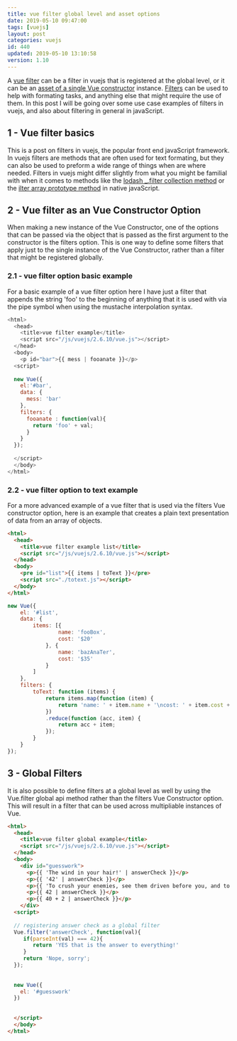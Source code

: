 ```yaml
---
title: vue filter global level and asset options
date: 2019-05-10 09:47:00
tags: [vuejs]
layout: post
categories: vuejs
id: 440
updated: 2019-05-10 13:10:58
version: 1.10
---
```


A [vue filter](https://vuejs.org/v2/api/#Vue-filter) can be a filter in vuejs that is registered at the global level, or it can be an [asset of a single Vue constructor](https://vuejs.org/v2/api/#filters) instance. [Filters](https://vuejs.org/v2/guide/filters.html) can be used to help with formating tasks, and anything else that might require the use of them. In this post I will be going over some use case examples of filters in vuejs, and also about filtering in general in javaScript.

<!-- more -->

## 1 - Vue filter basics

This is a post on filters in vuejs, the popular front end javaScript framework. In vuejs filters are methods that are often used for text formating, but they can also be used to preform a wide range of things when are where needed. Filters in vuejs might differ slightly from what you might be familial with when it comes to methods like the [lodash \_.filter collection method](/2018/05/18/lodash_filter/) or the [ilter array prototype method](https://developer.mozilla.org/en-US/docs/Web/JavaScript/Reference/Global_Objects/Array/filter) in native javaScript.

## 2 - Vue filter as an Vue Constructor Option

When making a new instance of the Vue Constructor, one of the options that can be passed via the object that is passed as the first argument to the constructor is the filters option. This is one way to define some filters that apply just to the single instance of the Vue Constructor, rather than a filter that might be registered globally.

### 2.1 - vue filter option basic example

For a basic example of a vue filter option here I have just a filter that appends the string 'foo' to the beginning of anything that it is used with via the pipe symbol when using the mustache interpolation syntax. 

```js
<html>
  <head>
    <title>vue filter example</title>
    <script src="/js/vuejs/2.6.10/vue.js"></script>
  </head>
  <body>
    <p id="bar">{{ mess | fooanate }}</p>
  <script>
  
  new Vue({
    el:'#bar',
    data: {
      mess: 'bar'
    },
    filters: {
      fooanate : function(val){
        return 'foo' + val;
      }
    }
  });
  
  </script>
  </body>
</html>
```

### 2.2 - vue filter option to text example

For a more advanced example of a vue filter that is used via the filters Vue constructor option, here is an example that creates a plain text presentation of data from an array of objects.

```html
<html>
  <head>
    <title>vue filter example list</title>
    <script src="/js/vuejs/2.6.10/vue.js"></script>
  </head>
  <body>
    <pre id="list">{{ items | toText }}</pre>
    <script src="./totext.js"></script>
  </body>
</html>
```

```js
new Vue({
    el: '#list',
    data: {
        items: [{
                name: 'fooBox',
                cost: '$20'
            }, {
                name: 'bazAnaTer',
                cost: '$35'
            }
        ]
    },
    filters: {
        toText: function (items) {
            return items.map(function (item) {
                return 'name: ' + item.name + '\ncost: ' + item.cost + '\n\n';
            })
            .reduce(function (acc, item) {
                return acc + item;
            });
        }
    }
});
```

## 3 - Global Filters

It is also possible to define filters at a global level as well by using the Vue.filter global api method rather than the filters Vue Constructor option. This will result in a filter that can be used across multipliable instances of Vue.

```html
<html>
  <head>
    <title>vue filter global example</title>
    <script src="/js/vuejs/2.6.10/vue.js"></script>
  </head>
  <body>
    <div id="guesswork">
      <p>{{ 'The wind in your hair!' | answerCheck }}</p>
      <p>{{ '42' | answerCheck }}</p>
      <p>{{ 'To crush your enemies, see them driven before you, and to hear the lamentation of their women' | answerCheck }}</p>
      <p>{{ 42 | answerCheck }}</p>
      <p>{{ 40 + 2 | answerCheck }}</p>
    </div>
  <script>
  
  // registering answer check as a global filter
  Vue.filter('answerCheck', function(val){
     if(parseInt(val) === 42){
        return 'YES that is the answer to everything!'
     }
     return 'Nope, sorry';
  });
  
  
  new Vue({
    el: '#guesswork'
  })
  
  
  </script>
  </body>
</html>
```